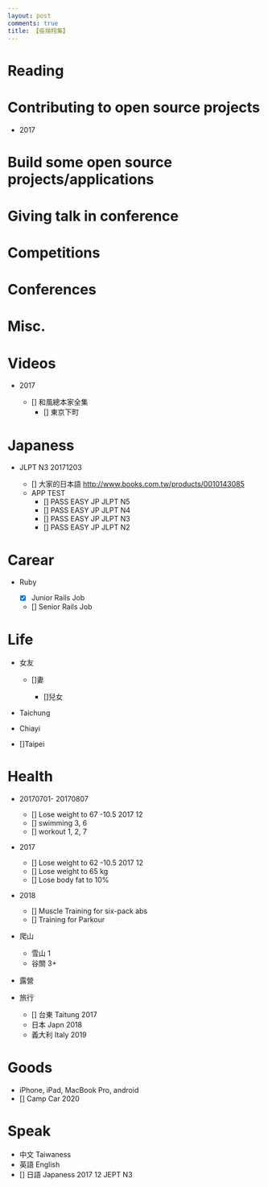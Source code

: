 ```yaml
---
layout: post
comments: true
title: 【張揚翔集】
---
```


# Reading

# Contributing to open source projects

- 2017

# Build some open source projects/applications

# Giving talk in conference

# Competitions

# Conferences

# Misc.

# Videos

- 2017

  - [] 和風總本家全集
    - [] 東京下町

# Japaness

- JLPT N3 20171203

  - [] 大家的日本語 <http://www.books.com.tw/products/0010143085>
  - APP TEST
    - [] PASS EASY JP JLPT N5
    - [] PASS EASY JP JLPT N4
    - [] PASS EASY JP JLPT N3
    - [] PASS EASY JP JLPT N2

# Carear

- Ruby

  - [x] Junior Rails Job
  - [] Senior Rails Job

# Life

- 女友

  - []妻

    - []兒女

- Taichung

- Chiayi

- []Taipei

# Health

- 20170701- 20170807

  - [] Lose weight to 67 -10.5 2017 12
  - [] swimming 3, 6
  - [] workout 1, 2, 7

- 2017

  - [] Lose weight to 62 -10.5 2017 12
  - [] Lose weight to 65 kg
  - [] Lose body fat to 10%

- 2018

  - [] Muscle Training for six-pack abs
  - [] Training for Parkour

- 爬山

  - 雪山 1
  - 谷關 3+

- 露營

- 旅行

  - [] 台東 Taitung 2017
  - 日本 Japn 2018
  - 義大利 Italy 2019

# Goods

- iPhone, iPad, MacBook Pro, android
- [] Camp Car 2020

# Speak

- 中文 Taiwaness
- 英語 English
- [] 日語 Japaness 2017 12 JEPT N3
